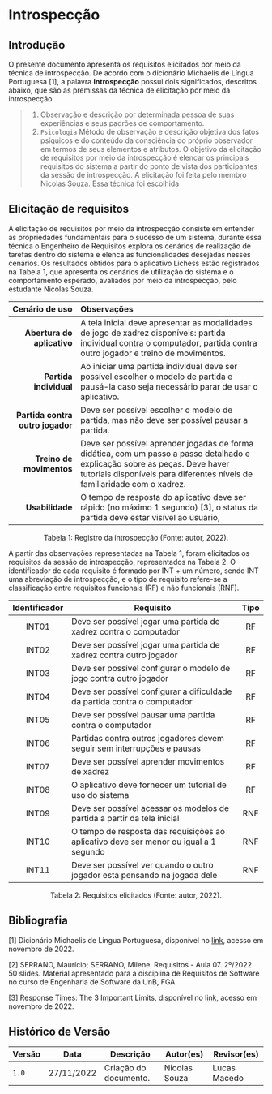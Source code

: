 # Introspecção

## Introdução

O presente documento apresenta os requisitos elicitados por meio da técnica de introspecção. De acordo com o dicionário Michaelis de Língua Portuguesa [1], a palavra **introspecção** possui dois significados, descritos abaixo, que são as premissas da técnica de elicitação por meio da introspecção.

> 1. Observação e descrição por determinada pessoa de suas experiências e seus padrões de comportamento.
> 2. `Psicologia` Método de observação e descrição objetiva dos fatos psíquicos e do conteúdo da consciência do próprio observador em termos de seus elementos e atributos. O objetivo da elicitação de requisitos por meio da introspecção é elencar os principais requisitos do sistema a partir do ponto de vista dos participantes da sessão de introspecção. A elicitação foi feita pelo membro Nicolas Souza. Essa técnica foi escolhida

## Elicitação de requisitos

A elicitação de requisitos por meio da introspecção consiste em entender as propriedades fundamentais para o sucesso de um sistema, durante essa técnica o Engenheiro de Requisitos explora os cenários de realização de tarefas dentro do sistema e elenca as funcionalidades desejadas nesses cenários. Os resultados obtidos para o aplicativo Lichess estão registrados na Tabela 1, que apresenta os cenários de utilização do sistema e o comportamento esperado, avaliados por meio da introspecção, pelo estudante Nicolas Souza.

| Cenário de uso | Observações |
| -: | :- |
| **Abertura do aplicativo** | A tela inicial deve apresentar as modalidades de jogo de xadrez disponíveis: partida individual contra o computador, partida contra outro jogador e treino de movimentos. |
| **Partida individual** | Ao iniciar uma partida individual deve ser possível escolher o modelo de partida e pausá-la caso seja necessário parar de usar o aplicativo. |
| **Partida contra outro jogador** | Deve ser possível escolher o modelo de partida, mas não deve ser possível pausar a partida. |
| **Treino de movimentos** | Deve ser possível aprender jogadas de forma didática, com um passo a passo detalhado e explicação sobre as peças. Deve haver tutoriais disponíveis para diferentes níveis de familiaridade com o xadrez. |
| **Usabilidade** | O tempo de resposta do aplicativo deve ser rápido (no máximo 1 segundo) [3], o status da partida deve estar visível ao usuário,

<div style="text-align: center">
<p> Tabela 1: Registro da introspecção (Fonte: autor, 2022).</p>
</div>

A partir das observações representadas na Tabela 1, foram elicitados os requisitos da sessão de introspecção, representados na Tabela 2. O identificador de cada requisito é formado por INT + um número, sendo INT uma abreviação de introspecção, e o tipo de requisito refere-se a classificação entre requisitos funcionais (RF) e não funcionais (RNF).

| Identificador | Requisito | Tipo |
| :-: | - | :-: |
| INT01 | Deve ser possível jogar uma partida de xadrez contra o computador          | RF  |
| INT02 | Deve ser possível jogar uma partida de xadrez contra outro jogador         | RF  |
| INT03 | Deve ser possível configurar o modelo de jogo contra outro jogador         | RF  |
| INT04 | Deve ser possível configurar a dificuldade da partida contra o computador  | RF  |
| INT05 | Deve ser possível pausar uma partida contra o computador                   | RF  |
| INT06 | Partidas contra outros jogadores devem seguir sem interrupções e pausas    | RF  |
| INT07 | Deve ser possível aprender movimentos de xadrez                            | RF  |
| INT08 | O aplicativo deve fornecer um tutorial de uso do sistema                   | RF  |
| INT09 | Deve ser possível acessar os modelos de partida a partir da tela inicial   | RNF |
| INT10 | O tempo de resposta das requisições ao aplicativo deve ser menor ou igual a 1 segundo | RNF |
| INT11 | Deve ser possível ver quando o outro jogador está pensando na jogada dele  | RNF |
<div style="text-align: center">
<p> Tabela 2: Requisitos elicitados (Fonte: autor, 2022).</p>
</div>

## Bibliografia

[1] Dicionário Michaelis de Língua Portuguesa, disponível no [link](https://michaelis.uol.com.br/moderno-portugues/busca/portugues-brasileiro/), acesso em novembro de 2022.

[2] SERRANO, Maurício; SERRANO, Milene. Requisitos - Aula 07. 2º/2022. 50 slides. Material apresentado para a disciplina de Requisitos de Software no curso de Engenharia de Software da UnB, FGA.

[3] Response Times: The 3 Important Limits, disponível no [link](https://www.nngroup.com/articles/response-times-3-important-limits/), acesso em novembro de 2022.

## Histórico de Versão

| Versão | Data       | Descrição                          | Autor(es)     |  Revisor(es)  |
| ------ | ---------- | ---------------------------------- | ------------- | ------------- |
| `1.0`  | 27/11/2022 | Criação do documento.              | Nicolas Souza |  Lucas Macedo |
